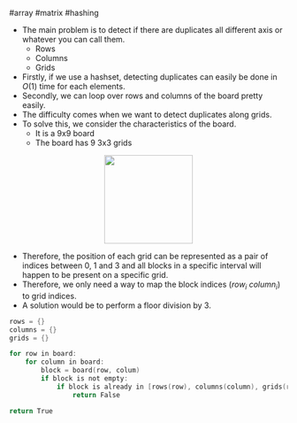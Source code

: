 #array #matrix #hashing 
- The main problem is to detect if there are duplicates all different axis or whatever you can call them.
	- Rows
	- Columns
	- Grids
- Firstly, if we use a hashset, detecting duplicates can easily be done in $O(1)$ time for each elements.
- Secondly, we can loop over rows and columns of the board pretty easily.
- The difficulty comes when we want to detect duplicates along grids.
- To solve this, we consider the characteristics of the board.
	- It is a 9x9 board
	- The board has 9 3x3 grids

<div style="text-align:center" >
<img width="160px" src="https://upload.wikimedia.org/wikipedia/commons/thumb/f/ff/Sudoku-by-L2G-20050714.svg/250px-Sudoku-by-L2G-20050714.svg.png" />
</div>

- Therefore, the position of each grid can be represented as a pair of indices between 0, 1 and 3 and all blocks in a specific interval will happen to be present on a specific grid.
- Therefore, we only need a way to map the block indices ($row_i$  $column_i$) to  grid indices.
- A solution would be to perform a floor division by 3.
```c
rows = {}
columns = {}
grids = {}

for row in board:
	for column in board:
		block = board(row, colum)
		if block is not empty:
			if block is already in [rows(row), columns(column), grids(row // 3, colum // 3)]:
				return False

return True
```